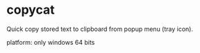 # copycat
Quick copy stored text to clipboard from popup menu (tray icon).

platform: only windows 64 bits
